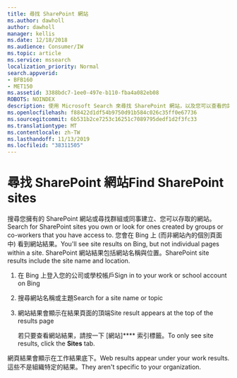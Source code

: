 ```yaml
---
title: 尋找 SharePoint 網站
ms.author: dawholl
author: dawholl
manager: kellis
ms.date: 12/18/2018
ms.audience: Consumer/IW
ms.topic: article
ms.service: mssearch
localization_priority: Normal
search.appverid:
- BFB160
- MET150
ms.assetid: 3388bdc7-1ee0-497e-b110-fba4a082eb08
ROBOTS: NOINDEX
description: 使用 Microsoft Search 來尋找 SharePoint 網站，以及您可以查看的詳細資料。
ms.openlocfilehash: f88422d1df54b9750d91b584c026c35ff0e67736
ms.sourcegitcommit: 6b531b2ce7253c16251c7089795dedf1d2f3fc33
ms.translationtype: MT
ms.contentlocale: zh-TW
ms.lasthandoff: 11/13/2019
ms.locfileid: "38311505"
---
```

# <a name="find-sharepoint-sites"></a><span data-ttu-id="8cb58-103">尋找 SharePoint 網站</span><span class="sxs-lookup"><span data-stu-id="8cb58-103">Find SharePoint sites</span></span>

<span data-ttu-id="8cb58-104">搜尋您擁有的 SharePoint 網站或尋找群組或同事建立、您可以存取的網站。</span><span class="sxs-lookup"><span data-stu-id="8cb58-104">Search for SharePoint sites you own or look for ones created by groups or co-workers that you have access to.</span></span> <span data-ttu-id="8cb58-105">您會在 Bing 上 (而非網站內的個別頁面中) 看到網站結果。</span><span class="sxs-lookup"><span data-stu-id="8cb58-105">You'll see site results on Bing, but not individual pages within a site.</span></span> <span data-ttu-id="8cb58-106">SharePoint 網站結果包括網站名稱與位置。</span><span class="sxs-lookup"><span data-stu-id="8cb58-106">SharePoint site results include the site name and location.</span></span>
  
1. <span data-ttu-id="8cb58-107">在 Bing 上登入您的公司或學校帳戶</span><span class="sxs-lookup"><span data-stu-id="8cb58-107">Sign in to your work or school account on Bing</span></span>
    
2. <span data-ttu-id="8cb58-108">搜尋網站名稱或主題</span><span class="sxs-lookup"><span data-stu-id="8cb58-108">Search for a site name or topic</span></span>
    
3. <span data-ttu-id="8cb58-109">網站結果會顯示在結果頁面的頂端</span><span class="sxs-lookup"><span data-stu-id="8cb58-109">Site result appears at the top of the results page</span></span>
    
    <span data-ttu-id="8cb58-110">若只要查看網站結果，請按一下 [網站]\*\*\*\* 索引標籤。</span><span class="sxs-lookup"><span data-stu-id="8cb58-110">To only see site results, click the **Sites** tab.</span></span> 
    
<span data-ttu-id="8cb58-111">網頁結果會顯示在工作結果底下。</span><span class="sxs-lookup"><span data-stu-id="8cb58-111">Web results appear under your work results.</span></span> <span data-ttu-id="8cb58-112">這些不是組織特定的結果。</span><span class="sxs-lookup"><span data-stu-id="8cb58-112">They aren't specific to your organization.</span></span>
